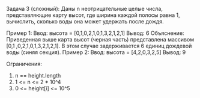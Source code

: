 Задача 3 (сложный):
Даны n неотрицательные целые числа, представляющие карту высот, где ширина каждой полосы равна 1, вычислить, сколько воды она может удержать после дождя.

Пример 1:
Ввод: высота = [0,1,0,2,1,0,1,3,2,1,2,1]
Вывод: 6
Объяснение: Приведенная выше карта высот (черная часть) представлена массивом [0,1 ,0,2,1,0,1,3,2,1,2,1]. В этом случае задерживается 6 единиц дождевой воды (синяя секция).
Пример 2:
Ввод: высота = [4,2,0,3,2,5]
Вывод: 9
 
Ограничения:
1.	n == height.length
2.	1 <= n <= 2 * 10^4
3.	0 <= height[i] <= 10^5

